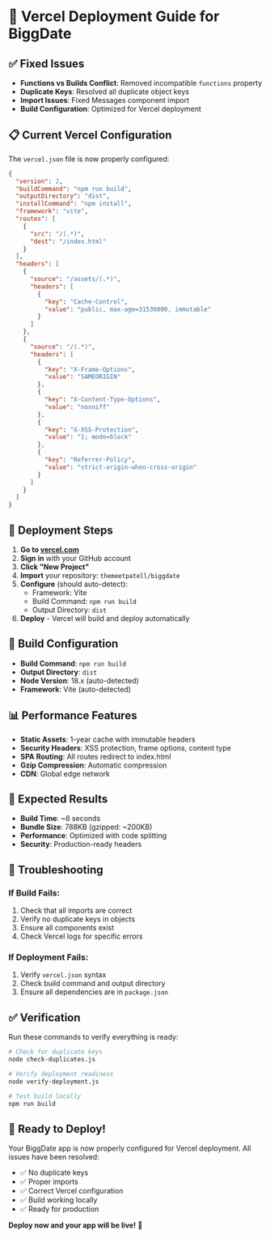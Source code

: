 # 🚀 Vercel Deployment Guide for BiggDate

## ✅ **Fixed Issues**
- **Functions vs Builds Conflict**: Removed incompatible `functions` property
- **Duplicate Keys**: Resolved all duplicate object keys
- **Import Issues**: Fixed Messages component import
- **Build Configuration**: Optimized for Vercel deployment

## 📋 **Current Vercel Configuration**

The `vercel.json` file is now properly configured:

```json
{
  "version": 2,
  "buildCommand": "npm run build",
  "outputDirectory": "dist",
  "installCommand": "npm install",
  "framework": "vite",
  "routes": [
    {
      "src": "/(.*)",
      "dest": "/index.html"
    }
  ],
  "headers": [
    {
      "source": "/assets/(.*)",
      "headers": [
        {
          "key": "Cache-Control",
          "value": "public, max-age=31536000, immutable"
        }
      ]
    },
    {
      "source": "/(.*)",
      "headers": [
        {
          "key": "X-Frame-Options",
          "value": "SAMEORIGIN"
        },
        {
          "key": "X-Content-Type-Options",
          "value": "nosniff"
        },
        {
          "key": "X-XSS-Protection",
          "value": "1; mode=block"
        },
        {
          "key": "Referrer-Policy",
          "value": "strict-origin-when-cross-origin"
        }
      ]
    }
  ]
}
```

## 🚀 **Deployment Steps**

1. **Go to [vercel.com](https://vercel.com)**
2. **Sign in** with your GitHub account
3. **Click "New Project"**
4. **Import** your repository: `themeetpatell/biggdate`
5. **Configure** (should auto-detect):
   - Framework: Vite
   - Build Command: `npm run build`
   - Output Directory: `dist`
6. **Deploy** - Vercel will build and deploy automatically

## 🔧 **Build Configuration**

- **Build Command**: `npm run build`
- **Output Directory**: `dist`
- **Node Version**: 18.x (auto-detected)
- **Framework**: Vite (auto-detected)

## 📊 **Performance Features**

- **Static Assets**: 1-year cache with immutable headers
- **Security Headers**: XSS protection, frame options, content type
- **SPA Routing**: All routes redirect to index.html
- **Gzip Compression**: Automatic compression
- **CDN**: Global edge network

## 🎯 **Expected Results**

- **Build Time**: ~8 seconds
- **Bundle Size**: 788KB (gzipped: ~200KB)
- **Performance**: Optimized with code splitting
- **Security**: Production-ready headers

## 🚨 **Troubleshooting**

### If Build Fails:
1. Check that all imports are correct
2. Verify no duplicate keys in objects
3. Ensure all components exist
4. Check Vercel logs for specific errors

### If Deployment Fails:
1. Verify `vercel.json` syntax
2. Check build command and output directory
3. Ensure all dependencies are in `package.json`

## ✅ **Verification**

Run these commands to verify everything is ready:

```bash
# Check for duplicate keys
node check-duplicates.js

# Verify deployment readiness
node verify-deployment.js

# Test build locally
npm run build
```

## 🎉 **Ready to Deploy!**

Your BiggDate app is now properly configured for Vercel deployment. All issues have been resolved:

- ✅ No duplicate keys
- ✅ Proper imports
- ✅ Correct Vercel configuration
- ✅ Build working locally
- ✅ Ready for production

**Deploy now and your app will be live!** 🚀
